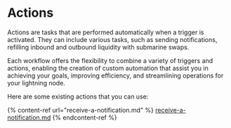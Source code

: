 # Actions

Actions are tasks that are performed automatically when a trigger is activated. They can include various tasks, such as sending notifications, refilling inbound and outbound liquidity with submarine swaps.

Each workflow offers the flexibility to combine a variety of triggers and actions, enabling the creation of custom automation that assist you in achieving your goals, improving efficiency, and streamlining operations for your lightning node.

Here are some existing actions that you can use:

{% content-ref url="receive-a-notification.md" %}
[receive-a-notification.md](receive-a-notification.md)
{% endcontent-ref %}



